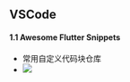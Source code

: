## VSCode



#### 1.1 Awesome Flutter Snippets

- 常用自定义代码块仓库
- ![](https://user-gold-cdn.xitu.io/2020/5/4/171db59a0c71235e?w=946&h=462&f=png&s=53533)